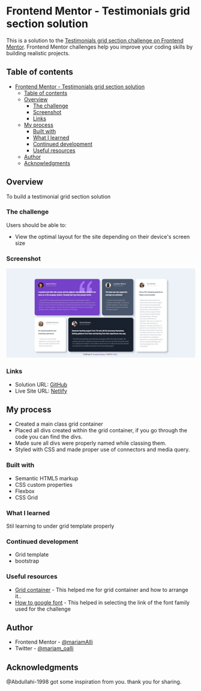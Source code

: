 # Frontend Mentor - Testimonials grid section solution

This is a solution to the [Testimonials grid section challenge on Frontend Mentor](https://www.frontendmentor.io/challenges/testimonials-grid-section-Nnw6J7Un7). Frontend Mentor challenges help you improve your coding skills by building realistic projects. 

## Table of contents

- [Frontend Mentor - Testimonials grid section solution](#frontend-mentor---testimonials-grid-section-solution)
  - [Table of contents](#table-of-contents)
  - [Overview](#overview)
    - [The challenge](#the-challenge)
    - [Screenshot](#screenshot)
    - [Links](#links)
  - [My process](#my-process)
    - [Built with](#built-with)
    - [What I learned](#what-i-learned)
    - [Continued development](#continued-development)
    - [Useful resources](#useful-resources)
  - [Author](#author)
  - [Acknowledgments](#acknowledgments)


## Overview
To build a testimonial grid section solution

### The challenge

Users should be able to:

- View the optimal layout for the site depending on their device's screen size

### Screenshot

![Fireshot](images/FireShot%20Capture%20006%20-%20Frontend%20Mentor%20-%20Testimonials%20Grid%20Section.jpg)



### Links

- Solution URL: [GitHub](https://github.com/mariamALLI/testimonial-grid-layout.git)
- Live Site URL: [Netlify](https://testimonial-grid-layout.netlify.app/)

## My process
- Created a main class grid container
- Placed all divs created within the grid container, if you go through the code you can find the divs.
- Made sure all divs were properly named while classing them.
- Styled with CSS and made proper use of connectors and media query.

### Built with

- Semantic HTML5 markup
- CSS custom properties
- Flexbox
- CSS Grid


### What I learned
Stil learning to under grid template properly

### Continued development
- Grid template
- bootstrap

### Useful resources

- [Grid container](https://www.w3schools.com/css/css_grid_container.asp) - This helped me for grid container and how to arrange it..
- [How to google font](https://www.w3schools.com/howto/howto_google_fonts.asp) - This helped in selecting the link of the font family used for the challenge


## Author
- Frontend Mentor -  [@mariamAlli](https://www.frontendmentor.io/profile/mariamAlii)
- Twitter - [@mariam_oalli](https://www.twitter.com/mariam_oalli)


## Acknowledgments
@Abdullahi-1998 got some inspiration from you. thank you for sharing.

